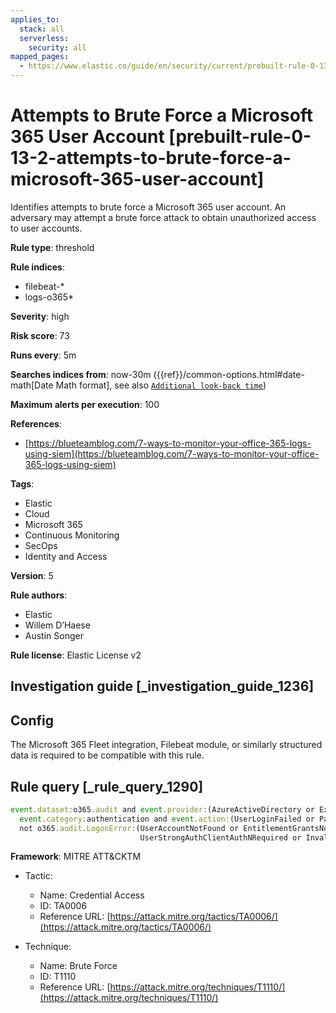 ```yaml
---
applies_to:
  stack: all
  serverless:
    security: all
mapped_pages:
  - https://www.elastic.co/guide/en/security/current/prebuilt-rule-0-13-2-attempts-to-brute-force-a-microsoft-365-user-account.html
---
```


# Attempts to Brute Force a Microsoft 365 User Account [prebuilt-rule-0-13-2-attempts-to-brute-force-a-microsoft-365-user-account]

Identifies attempts to brute force a Microsoft 365 user account. An adversary may attempt a brute force attack to obtain unauthorized access to user accounts.

**Rule type**: threshold

**Rule indices**:

* filebeat-*
* logs-o365*

**Severity**: high

**Risk score**: 73

**Runs every**: 5m

**Searches indices from**: now-30m ({{ref}}/common-options.html#date-math[Date Math format], see also [`Additional look-back time`](docs-content://solutions/security/detect-and-alert/create-detection-rule.md#rule-schedule))

**Maximum alerts per execution**: 100

**References**:

* [https://blueteamblog.com/7-ways-to-monitor-your-office-365-logs-using-siem](https://blueteamblog.com/7-ways-to-monitor-your-office-365-logs-using-siem)

**Tags**:

* Elastic
* Cloud
* Microsoft 365
* Continuous Monitoring
* SecOps
* Identity and Access

**Version**: 5

**Rule authors**:

* Elastic
* Willem D’Haese
* Austin Songer

**Rule license**: Elastic License v2

## Investigation guide [_investigation_guide_1236]

## Config

The Microsoft 365 Fleet integration, Filebeat module, or similarly structured data is required to be compatible with this rule.

## Rule query [_rule_query_1290]

```js
event.dataset:o365.audit and event.provider:(AzureActiveDirectory or Exchange) and
  event.category:authentication and event.action:(UserLoginFailed or PasswordLogonInitialAuthUsingPassword) and
  not o365.audit.LogonError:(UserAccountNotFound or EntitlementGrantsNotFound or UserStrongAuthEnrollmentRequired or
                             UserStrongAuthClientAuthNRequired or InvalidReplyTo) and event.outcome:failure
```

**Framework**: MITRE ATT&CKTM

* Tactic:

    * Name: Credential Access
    * ID: TA0006
    * Reference URL: [https://attack.mitre.org/tactics/TA0006/](https://attack.mitre.org/tactics/TA0006/)

* Technique:

    * Name: Brute Force
    * ID: T1110
    * Reference URL: [https://attack.mitre.org/techniques/T1110/](https://attack.mitre.org/techniques/T1110/)



